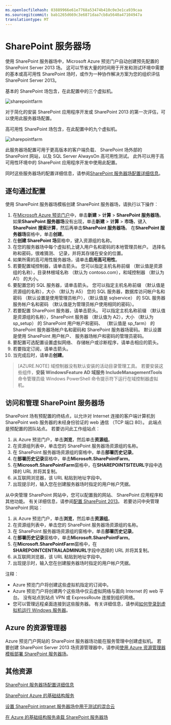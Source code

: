 ```yaml
---
ms.openlocfilehash: 03889966e61e7768a53474b410c0e3e1ca939caa
ms.sourcegitcommit: bab1265d669c3e6871daa7cb8a5640a47104947a
translationtype: MT
---
```

<properties
    pageTitle="SharePoint 服务器场 |Microsoft Azure"
    description="快速创建新基本或高度可用 SharePoint Server 2013 场在 Azure 预览门户使用 SharePoint 服务器场。"
    services="virtual-machines"
    documentationCenter=""
    authors="JoeDavies-MSFT"
    manager="timlt"
    editor=""
    tags="azure-service-management"/>

<tags
    ms.service="virtual-machines"
    ms.workload="infrastructure-services"
    ms.tgt_pltfrm="vm-windows-sharepoint"
    ms.devlang="na"
    ms.topic="article"
    ms.date="07/07/2015"
    ms.author="josephd"/>

# SharePoint 服务器场

使用 SharePoint 服务器场中，Microsoft Azure 预览门户自动创建预先配置的 SharePoint Server 2013 场。 这可以节省大量的时间用于开发和测试环境中需要的基本或高可用性 SharePoint 场时，或作为一种协作解决方案为您的组织评估 SharePoint Server 2013。

基本的 SharePoint 场包含，在此配置中的三个虚拟机。

![sharepointfarm](./media/virtual-machines-sharepoint-farm-azure-preview/SPFarm_Basic.png)

对于简化的安装 SharePoint 应用程序开发或 SharePoint 2013 的第一次评估，可以使用此服务器场配置。

高可用性 SharePoint 场包含，在此配置中的九个虚拟机。

![sharepointfarm](./media/virtual-machines-sharepoint-farm-azure-preview/SPFarm_HighAvail.png)

此服务器场配置可用于更高版本的客户端负载、 SharePoint 场外部的 SharePoint 网站，以及 SQL Server AlwaysOn 高可用性测试。 此外可以用于高可用性环境中的 SharePoint 应用程序开发中使用此配置。

同时这些服务器场的配置详细信息，请参阅[SharePoint 服务器场配置详细信息](virtual-machines-sharepoint-farm-config-azure-preview.md)。

## 逐句通过配置

使用 SharePoint 服务器场模板创建 SharePoint 服务器场，请执行以下操作︰

1. 在[Microsoft Azure 预览门户](https://portal.azure.com/)中，单击**新建** > **计算** > **SharePoint 服务器场**。 如果**SharePoint 服务器场**没有出现，单击**新建** > **计算** > **市场**，键入**SharePoint** **搜索计算**，然后再单击**SharePoint 服务器场**。 在**SharePoint 服务器场**窗格中，单击**创建**。
2. 在**创建 SharePoint 场**窗格中，键入资源组的名称。
3. 在您的服务器场中每个虚拟机上键入用户名和密码的本地管理员帐户。 选择名称和密码，很难猜测、 记录，并将其存储在安全的位置。
4. 如果所需的高可用性服务器场，请单击**启用高可用性**。
5. 若要配置域控制器，请单击箭头。 您可以指定主机名称前缀 （默认值是资源组的名称），目录林根域名称 （默认为 contoso.com），和域控制器 （默认为 A1） 的大小。
6. 要配置您的 SQL 服务器，请单击箭头。 您可以指定主机名称前缀 （默认值是资源组的名称），大小 （默认为 A5） 您的 SQL 服务器，数据库访问帐户名和密码 （默认设置是使用管理员帐户），（默认值是 sqlservice） 的 SQL 服务器服务帐户名和密码 （默认值是为管理员帐户使用相同的密码）。
7. 若要配置 SharePoint 服务器，请单击箭头。 可以指定主机名称前缀 （默认值是资源组的名称），SharePoint 服务器 （默认值为 A2），大小 （默认为 sp_setup） 的 SharePoint 用户帐户和密码、 （默认值是 sp_farm） 的 SharePoint 服务器场帐户名和密码和 SharePoint 服务器场密码。 默认设置是使用 SharePoint 用户帐户、 服务器场帐户和密码的管理员密码。
8. 要配置可选配置设置虚拟网络、 存储帐户或诊断程序，请单击相应的箭头。
9. 若要指定订阅，请单击箭头。
10. 当完成后时，请单击**创建**。

> [AZURE.NOTE] 域控制器没有默认安装的活动目录管理工具。 若要安装这些组件，**安装 WindowsFeature AD 域服务 IncludeManagementTools**命令管理员级 Windows PowerShell 命令提示符下运行在域控制器虚拟机。

## 访问和管理 SharePoint 服务器场

SharePoint 场有预配置的终结点，以允许对 Internet 连接的客户端计算机到 SharePoint web 服务器的未经身份验证的 web 通信 （TCP 端口 80）。 此端点是预配置的团队站点。 若要访问此工作组站点︰

1.  从 Azure 预览门户，单击**浏览**，然后单击**资源组**。
2.  在资源组列表中，单击您的 SharePoint 服务器场资源组的名称。
3.  在 SharePoint 服务器场资源组的窗格中，单击**部署历史记录**。
4.  在**部署历史记录**窗格中，单击**Microsoft.SharePointFarm**。
5.  在**Microsoft.SharePointFarm**窗格中，在**SHAREPOINTSITEURL**字段中选择的 URL 并将其复制。
6.  从互联网浏览器，该 URL 粘贴到地址字段中。
7.  出现提示时，输入您在创建服务器场时指定的用户帐户凭据。

从中央管理 SharePoint 网站中，您可以配置我的网站、 SharePoint 应用程序和其他功能。 有关详细信息，请参阅[配置 SharePoint 2013](http://technet.microsoft.com/library/ee836142.aspx)。 若要访问中央管理 SharePoint 网站︰

1.  从 Azure 预览门户，单击**浏览**，然后单击**资源组**。
2.  在资源组列表中，单击您的 SharePoint 服务器场资源组的名称。
3.  在 SharePoint 服务器场资源组的窗格中，单击**部署历史记录**。
4.  在**部署历史记录**窗格中，单击**Microsoft.SharePointFarm**。
5.  在**Microsoft.SharePointFarm**窗格中，在**SHAREPOINTCENTRALADMINURL**字段中选择的 URL 并将其复制。
6.  从互联网浏览器，该 URL 粘贴到地址字段中。
7.  出现提示时，输入您在创建服务器场时指定的用户帐户凭据。


注释︰

- Azure 预览门户将创建这些虚拟机指定的订阅中。
- Azure 预览门户将创建两个这些场中仅云虚拟网络与面向 Internet 的 web 平台。 没有站点到站点 VPN 或 ExpressRoute 连接到组织网络。
- 您可以管理远程桌面连接到这些服务器。 有关详细信息，请参阅[如何登录到虚拟机运行 Windows 服务器](virtual-machines-log-on-windows-server.md)。

## Azure 的资源管理器

Azure 预览门户网站的 SharePoint 服务器场功能在服务管理中创建虚拟机。 若要创建 SharePoint Server 2013 场资源管理器中，请参阅[使用 Azure 资源管理器模板部署 SharePoint 服务器场](virtual-machines-workload-template-sharepoint.md)。

## 其他资源

[SharePoint 服务器场配置详细信息](virtual-machines-sharepoint-farm-config-azure-preview.md)

[SharePoint Azure 的基础结构服务](http://msdn.microsoft.com/library/azure/dn275955.aspx)

[设置 SharePoint intranet 服务器场中用于测试的混合云](../virtual-network/virtual-networks-setup-sharepoint-hybrid-cloud-testing.md)

[在 Azure 的基础结构服务承载 SharePoint 服务器场](virtual-machines-sharepoint-infrastructure-services.md)
